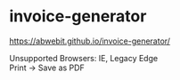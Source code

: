 # invoice-generator
https://abwebit.github.io/invoice-generator/

Unsupported Browsers: IE, Legacy Edge  
Print -> Save as PDF  
